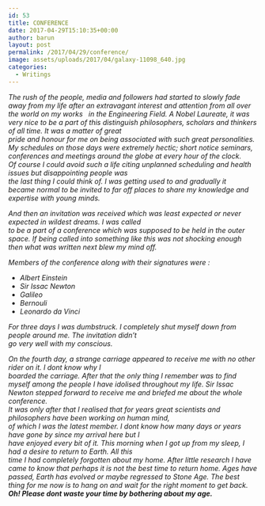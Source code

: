 ```yaml
---
id: 53
title: CONFERENCE
date: 2017-04-29T15:10:35+00:00
author: barun
layout: post
permalink: /2017/04/29/conference/
image: assets/uploads/2017/04/galaxy-11098_640.jpg
categories:
  - Writings
---
```

_The rush of the people, media and followers had started to slowly fade away from my life after an extravagant interest and attention from all over the world on my works   in the Engineering Field. A Nobel Laureate, it was_  
_very nice to be a part of this distinguish philosophers, scholars and thinkers of all time. It was a matter of great_  
_pride and honour for me on being associated with such great personalities. My schedules on those days were extremely hectic; short notice seminars, conferences and meetings around the globe at every hour of the clock._  
_Of course I could avoid such a life citing unplanned scheduling and health issues but disappointing people was_  
_the last thing I could think of. I was getting used to and gradually it became normal to be invited to far off places to share my knowledge and expertise with young minds._

_And then an invitation was received which was least expected or never expected in wildest dreams. I was called_  
_to be a part of a conference which was supposed to be held in the outer space. If being called into something like this was not shocking enough then what was written next blew my mind off._

_Members of the conference along with their signatures were :_

  * _Albert Einstein_
  * _Sir Issac Newton_
  * _Galileo_
  * _Bernouli_
  * _Leonardo da Vinci_

_For three days I was dumbstruck. I completely shut myself down from people around me. The invitation didn’t_  
_go very well with my conscious._

_On the fourth day, a strange carriage appeared to receive me with no other rider on it. I dont know why I_  
_boarded the carriage. After that the only thing I remember was to find myself among the people I have idolised throughout my life. Sir Issac Newton stepped forward to receive me and briefed me about the whole conference._  
_It was only after that I realised that for years great scientists and philosophers have been working on human mind,_  
_of which I was the latest member. I dont know how many days or years have gone by since my arrival here but I_  
_have enjoyed every bit of it. This morning when I got up from my sleep, I had a desire to return to Earth. All this_  
_time I had completely forgotten about my home. After little research I have came to know that perhaps it is not the best time to return home. Ages have passed, Earth has evolved or maybe regressed to Stone Age. The best thing for me now is to hang on and wait for the right moment to get back._  
**_Oh! Please dont waste your time by bothering about my age._**